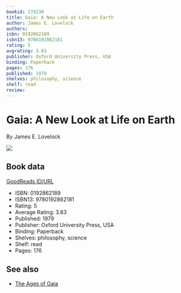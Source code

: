 ```yaml
---
bookid: 274230
title: Gaia: A New Look at Life on Earth
author: James E. Lovelock
authors: 
isbn: 0192862189
isbn13: 9780192862181
rating: 5
avgrating: 3.83
publisher: Oxford University Press, USA
binding: Paperback
pages: 176
published: 1979
shelves: philosophy, science
shelf: read
review: 
---
```


# Gaia: A New Look at Life on Earth

By James E. Lovelock

![](https://i.gr-assets.com/images/S/compressed.photo.goodreads.com/books/1432696530l/274230._SY475_.jpg)

## Book data

[GoodReads ID/URL](https://www.goodreads.com/book/show/274230)

- ISBN: 0192862189
- ISBN13: 9780192862181
- Rating: 5
- Average Rating: 3.83
- Published: 1979
- Publisher: Oxford University Press, USA
- Binding: Paperback
- Shelves: philosophy, science
- Shelf: read
- Pages: 176


## See also

- [The Ages of Gaia](The_Ages_of_Gaia-_A_Biography_of_Our_Living_Earth.md)
